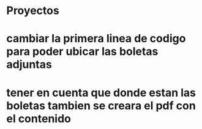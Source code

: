 # Proyectos
# cambiar la primera linea de codigo para poder ubicar las boletas adjuntas 
# tener en cuenta que donde estan las boletas tambien se creara el pdf con el contenido
